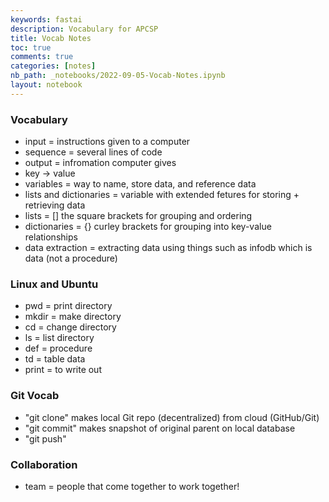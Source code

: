 ```yaml
---
keywords: fastai
description: Vocabulary for APCSP
title: Vocab Notes
toc: true
comments: true
categories: [notes]
nb_path: _notebooks/2022-09-05-Vocab-Notes.ipynb
layout: notebook
---
```


<!--
#################################################
### THIS FILE WAS AUTOGENERATED! DO NOT EDIT! ###
#################################################
# file to edit: _notebooks/2022-09-05-Vocab-Notes.ipynb
-->

<div class="container" id="notebook-container">
        
<div class="cell border-box-sizing text_cell rendered"><div class="inner_cell">
<div class="text_cell_render border-box-sizing rendered_html">
<h3 id="Vocabulary">Vocabulary<a class="anchor-link" href="#Vocabulary"> </a></h3><ul>
<li>input = instructions given to a computer</li>
<li>sequence = several lines of code </li>
<li>output = infromation computer gives</li>
<li>key -&gt; value</li>
<li>variables = way to name, store data, and reference data</li>
<li>lists and dictionaries = variable with extended fetures for storing + retrieving data</li>
<li>lists = [] the square brackets for grouping and ordering</li>
<li>dictionaries = {} curley brackets for grouping into key-value relationships</li>
<li>data extraction = extracting data using things such as infodb which is data (not a procedure)</li>
</ul>

</div>
</div>
</div>
<div class="cell border-box-sizing text_cell rendered"><div class="inner_cell">
<div class="text_cell_render border-box-sizing rendered_html">
<h3 id="Linux-and-Ubuntu">Linux and Ubuntu<a class="anchor-link" href="#Linux-and-Ubuntu"> </a></h3><ul>
<li>pwd = print directory</li>
<li>mkdir = make directory</li>
<li>cd = change directory</li>
<li>ls = list directory</li>
<li>def = procedure</li>
<li>td = table data</li>
<li>print = to write out</li>
</ul>

</div>
</div>
</div>
<div class="cell border-box-sizing text_cell rendered"><div class="inner_cell">
<div class="text_cell_render border-box-sizing rendered_html">
<h3 id="Git-Vocab">Git Vocab<a class="anchor-link" href="#Git-Vocab"> </a></h3><ul>
<li>"git clone" makes local Git repo (decentralized) from cloud (GitHub/Git)</li>
<li>"git commit" makes snapshot of original parent on local database</li>
<li>"git push"</li>
</ul>

</div>
</div>
</div>
<div class="cell border-box-sizing text_cell rendered"><div class="inner_cell">
<div class="text_cell_render border-box-sizing rendered_html">
<h3 id="Collaboration">Collaboration<a class="anchor-link" href="#Collaboration"> </a></h3><ul>
<li>team = people that come together to work together!</li>
</ul>

</div>
</div>
</div>
</div>
 

